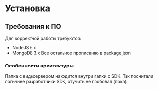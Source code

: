 # Установка
## Требования к ПО
Для корректной работы требуются:
+ NodeJS 6.x
+ MongoDB 3.x
Все остальное прописанно в package.json
### Особенности архитектуры
Папка с видесервером находится внутри папки с SDK. Так посчитали логичнее разработчики SDK, отучить не пробовал (пока). 